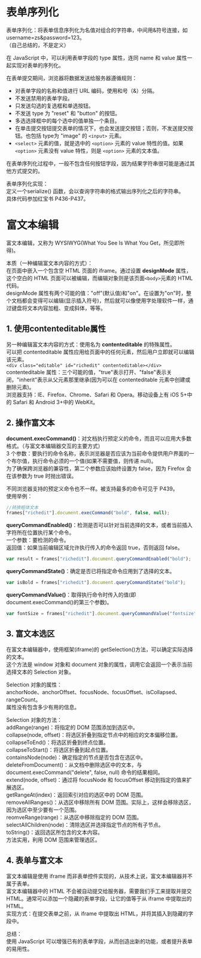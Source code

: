 # 表单序列化
表单序列化：将表单信息序列化为名值对组合的字符串，中间用&符号连接，如username=zs&password=123。 <br>
（自己总结的，不是定义） <br>

在 JavaScript 中，可以利用表单字段的 type 属性，连同 name 和 value 属性一起实现对表单的序列化。 <br>

在表单提交期间，浏览器将数据发送给服务器遵循规则：
- 对表单字段的名称和值进行 URL 编码，使用和号（&）分隔。
- 不发送禁用的表单字段。
- 只发送勾选的复选框和单选按钮。
- 不发送 type 为 "reset" 和 "button" 的按钮。
- 多选选择框中的每个选中的值单独一个条目。
- 在单击提交按钮提交表单的情况下，也会发送提交按钮；否则，不发送提交按钮。也包括 type为 "image" 的 `<input>` 元素。
- `<select>` 元素的值，就是选中的 `<option>` 元素的 value 特性的值。如果 `<option>` 元素没有 value 特性，则是 `<option>` 元素的文本值。

在表单序列化过程中，一般不包含任何按钮字段，因为结果字符串很可能是通过其他方式提交的。

表单序列化实现： <br>
定义一个serialize() 函数，会以查询字符串的格式输出序列化之后的字符串。 <br>
具体代码参加红宝书 P436-P437。 <br>

# 富文本编辑
富文本编辑，又称为 WYSIWYG(What You See Is What You Get，所见即所得)。

本质（一种编辑富文本内容的方式）： <br>
在页面中嵌入一个包含空 HTML 页面的 iframe。通过设置 **designMode** 属性，这个空白的 HTML 页面可以被编辑，而编辑对象则是该页面`<body>`元素的 HTML 代码。 <br>
designMode 属性有两个可能的值："off"(默认值)和"on"。在设置为"on"时，整个文档都会变得可以编辑(显示插入符号)，然后就可以像使用字处理软件一样，通过键盘将文本内容加粗、变成斜体，等等。 <br>

## 1. 使用contenteditable属性
另一种编辑富文本内容的方式：使用名为 **contenteditable** 的特殊属性。 <br>
可以把 contenteditable 属性应用给页面中的任何元素，然后用户立即就可以编辑该元素。 <br>
`<div class="editable" id="richedit" contenteditable></div>` <br>
contenteditable 属性：三个可能的值，"true"表示打开、"false"表示关闭，"inherit"表示从父元素那里继承(因为可以在 contenteditable 元素中创建或删除元素)。 <br>
浏览器支持：IE、Firefox、Chrome、Safari 和 Opera。移动设备上有 iOS 5+中的 Safari 和 Android 3+中的 WebKit。 <br>

## 2. 操作富文本
**document.execCommand()**：对文档执行预定义的命令，而且可以应用大多数格式。（与富文本编辑器交互的主要方式） <br>
3 个参数：要执行的命令名称，表示浏览器是否应该为当前命令提供用户界面的一个布尔值，执行命令必须的一个值(如果不需要值，则传递 null)。 <br>
为了确保跨浏览器的兼容性，第二个参数应该始终设置为 false，因为 Firefox 会在该参数为 true 时抛出错误。 <br>

不同浏览器支持的预定义命令也不一样。被支持最多的命令可见于 P439。 <br>
使用举例： <br>
```js
//转换粗体文本
frames["richedit"].document.execCommand("bold", false, null);
```

**queryCommandEnabled()**：检测是否可以针对当前选择的文本，或者当前插入字符所在位置执行某个命令。 <br>
一个参数：要检测的命令。 <br>
返回值：如果当前编辑区域允许执行传入的命令返回 true，否则返回 false。 <br>
```js
var result = frames["richedit"].document.queryCommandEnabled("bold");
```

**queryCommandState()**：确定是否已将指定命令应用到了选择的文本。 <br>
```js
var isBold = frames["richedit"].document.queryCommandState("bold");
```

**queryCommandValue()**：取得执行命令时传入的值(即document.execCommand()的第三个参数)。 <br>
```js
var fontSize = frames["richedit"].document.queryCommandValue("fontsize");
```

## 3. 富文本选区
在富文本编辑器中，使用框架(iframe)的 getSelection()方法，可以确定实际选择的文本。 <br>
这个方法是 window 对象和 document 对象的属性，调用它会返回一个表示当前选择文本的 Selection 对象。 <br>

Selection 对象的属性： <br>
anchorNode、anchorOffset、focusNode、focusOffset、isCollapsed、rangeCount。 <br>
属性没有包含多少有用的信息。 <br>

Selection 对象的方法： <br>
addRange(range)：将指定的 DOM 范围添加到选区中。 <br>
collapse(node, offset)：将选区折叠到指定节点中的相应的文本偏移位置。 <br>
collapseToEnd()：将选区折叠到终点位置。 <br>
collapseToStart()：将选区折叠到起点位置。 <br>
containsNode(node)：确定指定的节点是否包含在选区中。 <br>
deleteFromDocument()：从文档中删除选区中的文本，与 document.execCommand("delete", false, null) 命令的结果相同。 <br>
extend(node, offset)：通过将 focusNode 和 focusOffset 移动到指定的值来扩展选区。 <br>
getRangeAt(index)：返回索引对应的选区中的 DOM 范围。 <br>
removeAllRanges()：从选区中移除所有 DOM 范围。实际上，这样会移除选区，因为选区中至少要有一个范围。 <br>
reomveRange(range)：从选区中移除指定的 DOM 范围。 <br>
selectAllChildren(node)：清除选区并选择指定节点的所有子节点。 <br>
toString()：返回选区所包含的文本内容。 <br>
方法实用，利用 DOM 范围来管理选区。 <br>

## 4. 表单与富文本
富文本编辑是使用 iframe 而非表单控件实现的，从技术上说，富文本编辑器并不属于表单。 <br>
富文本编辑器中的 HTML 不会被自动提交给服务器，需要我们手工来提取并提交 HTML。通常可以添加一个隐藏的表单字段，让它的值等于从 iframe 中提取出的 HTML。 <br>
实现方式：在提交表单之前，从 iframe 中提取出 HTML，并将其插入到隐藏的字段中。 <br>

总结： <br>
使用 JavaScript 可以增强已有的表单字段，从而创造出新的功能，或者提升表单的易用性。 <br>